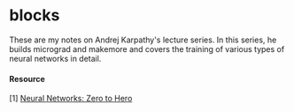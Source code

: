 # blocks

These are my notes on Andrej Karpathy's lecture series. In this series, he builds micrograd and makemore and covers the training of various types of neural networks in detail.


#### Resource
[1] [Neural Networks: Zero to Hero](https://www.youtube.com/playlist?list=PLAqhIrjkxbuWI23v9cThsA9GvCAUhRvKZ)
 




